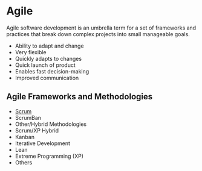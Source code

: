# Agile

Agile software development is an umbrella term for a set of frameworks and practices that break down complex projects into small manageable goals.

- Ability to adapt and change
- Very flexible
- Quickly adapts to changes
- Quick launch of product
- Enables fast decision-making
- Improved communication

## Agile Frameworks and Methodologies

- [Scrum](./Scrum)
- ScrumBan
- Other/Hybrid Methodologies
- Scrum/XP Hybrid
- Kanban
- Iterative Development
- Lean
- Extreme Programming (XP)
- Others
